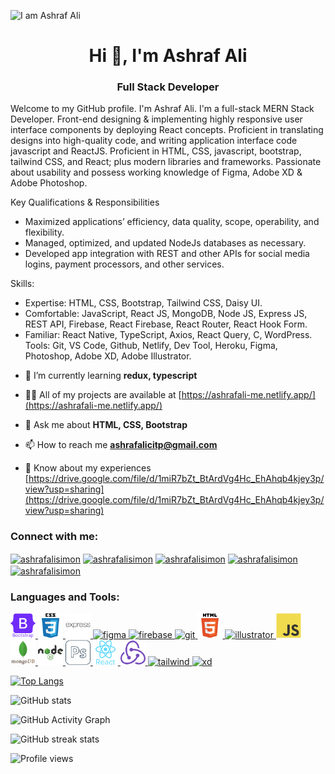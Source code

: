 ![I am Ashraf Ali](https://i.ibb.co/6cTnSmWT/40505.jpg)

<h1 align="center">Hi 👋, I'm Ashraf Ali</h1>
<h3 align="center">Full Stack Developer </h3>


Welcome to my GitHub profile. I'm Ashraf Ali. I'm a full-stack MERN Stack Developer. Front-end designing & implementing highly responsive user interface components by deploying React concepts. Proficient in translating designs into high-quality code, and writing application interface code javascript and ReactJS. Proficient in HTML, CSS, javascript, bootstrap, tailwind CSS, and React; plus modern libraries and frameworks. Passionate about usability and possess working knowledge of Figma,
Adobe XD & Adobe Photoshop. 

Key Qualifications & Responsibilities
- Maximized applications’ efficiency, data quality, scope, operability, and flexibility.
- Managed, optimized, and updated NodeJs databases as necessary.
- Developed app integration with REST and other APIs for social media logins, payment processors, and other services.

Skills: 
 * Expertise: HTML, CSS, Bootstrap, Tailwind CSS, Daisy UI.
 * Comfortable: JavaScript, React JS, MongoDB, Node JS, Express JS, REST API, Firebase, React Firebase, React Router, React Hook Form.
 * Familiar: React Native, TypeScript, Axios, React Query, C, WordPress.
 Tools: Git, VS Code, Github, Netlify, Dev Tool, Heroku, Figma, Photoshop, Adobe
XD, Adobe Illustrator.





- 🌱 I’m currently learning **redux, typescript**

- 👨‍💻 All of my projects are available at [https://ashrafali-me.netlify.app/](https://ashrafali-me.netlify.app/)

- 💬 Ask me about **HTML, CSS, Bootstrap**

- 📫 How to reach me **ashrafalicitp@gmail.com**

- 📄 Know about my experiences [https://drive.google.com/file/d/1miR7bZt_BtArdVg4Hc_EhAhqb4kjey3p/view?usp=sharing](https://drive.google.com/file/d/1miR7bZt_BtArdVg4Hc_EhAhqb4kjey3p/view?usp=sharing)

<h3 align="left">Connect with me:</h3>
<p align="left">
<a href="https://twitter.com/ashrafalisimon" target="blank"><img align="center" src="https://raw.githubusercontent.com/rahuldkjain/github-profile-readme-generator/master/src/images/icons/Social/twitter.svg" alt="ashrafalisimon" height="30" width="40" /></a>
<a href="https://linkedin.com/in/ashrafalisimon" target="blank"><img align="center" src="https://raw.githubusercontent.com/rahuldkjain/github-profile-readme-generator/master/src/images/icons/Social/linked-in-alt.svg" alt="ashrafalisimon" height="30" width="40" /></a>
<a href="https://fb.com/ashrafalisimon" target="blank"><img align="center" src="https://raw.githubusercontent.com/rahuldkjain/github-profile-readme-generator/master/src/images/icons/Social/facebook.svg" alt="ashrafalisimon" height="30" width="40" /></a>
<a href="https://instagram.com/ashrafalisimon" target="blank"><img align="center" src="https://raw.githubusercontent.com/rahuldkjain/github-profile-readme-generator/master/src/images/icons/Social/instagram.svg" alt="ashrafalisimon" height="30" width="40" /></a>
<a href="https://www.behance.net/ashrafalisimon" target="blank"><img align="center" src="https://raw.githubusercontent.com/rahuldkjain/github-profile-readme-generator/master/src/images/icons/Social/behance.svg" alt="ashrafalisimon" height="30" width="40" /></a>
</p>

<h3 align="left">Languages and Tools:</h3>
<p align="left"> <a href="https://getbootstrap.com" target="_blank" rel="noreferrer"> <img src="https://raw.githubusercontent.com/devicons/devicon/master/icons/bootstrap/bootstrap-plain-wordmark.svg" alt="bootstrap" width="40" height="40"/> </a> <a href="https://www.w3schools.com/css/" target="_blank" rel="noreferrer"> <img src="https://raw.githubusercontent.com/devicons/devicon/master/icons/css3/css3-original-wordmark.svg" alt="css3" width="40" height="40"/> </a> <a href="https://expressjs.com" target="_blank" rel="noreferrer"> <img src="https://raw.githubusercontent.com/devicons/devicon/master/icons/express/express-original-wordmark.svg" alt="express" width="40" height="40"/> </a> <a href="https://www.figma.com/" target="_blank" rel="noreferrer"> <img src="https://www.vectorlogo.zone/logos/figma/figma-icon.svg" alt="figma" width="40" height="40"/> </a> <a href="https://firebase.google.com/" target="_blank" rel="noreferrer"> <img src="https://www.vectorlogo.zone/logos/firebase/firebase-icon.svg" alt="firebase" width="40" height="40"/> </a> <a href="https://git-scm.com/" target="_blank" rel="noreferrer"> <img src="https://www.vectorlogo.zone/logos/git-scm/git-scm-icon.svg" alt="git" width="40" height="40"/> </a> <a href="https://www.w3.org/html/" target="_blank" rel="noreferrer"> <img src="https://raw.githubusercontent.com/devicons/devicon/master/icons/html5/html5-original-wordmark.svg" alt="html5" width="40" height="40"/> </a> <a href="https://www.adobe.com/in/products/illustrator.html" target="_blank" rel="noreferrer"> <img src="https://www.vectorlogo.zone/logos/adobe_illustrator/adobe_illustrator-icon.svg" alt="illustrator" width="40" height="40"/> </a> <a href="https://developer.mozilla.org/en-US/docs/Web/JavaScript" target="_blank" rel="noreferrer"> <img src="https://raw.githubusercontent.com/devicons/devicon/master/icons/javascript/javascript-original.svg" alt="javascript" width="40" height="40"/> </a> <a href="https://www.mongodb.com/" target="_blank" rel="noreferrer"> <img src="https://raw.githubusercontent.com/devicons/devicon/master/icons/mongodb/mongodb-original-wordmark.svg" alt="mongodb" width="40" height="40"/> </a> <a href="https://nodejs.org" target="_blank" rel="noreferrer"> <img src="https://raw.githubusercontent.com/devicons/devicon/master/icons/nodejs/nodejs-original-wordmark.svg" alt="nodejs" width="40" height="40"/> </a> <a href="https://www.photoshop.com/en" target="_blank" rel="noreferrer"> <img src="https://raw.githubusercontent.com/devicons/devicon/master/icons/photoshop/photoshop-line.svg" alt="photoshop" width="40" height="40"/> </a> <a href="https://reactjs.org/" target="_blank" rel="noreferrer"> <img src="https://raw.githubusercontent.com/devicons/devicon/master/icons/react/react-original-wordmark.svg" alt="react" width="40" height="40"/> </a> <a href="https://redux.js.org" target="_blank" rel="noreferrer"> <img src="https://raw.githubusercontent.com/devicons/devicon/master/icons/redux/redux-original.svg" alt="redux" width="40" height="40"/> </a> <a href="https://tailwindcss.com/" target="_blank" rel="noreferrer"> <img src="https://www.vectorlogo.zone/logos/tailwindcss/tailwindcss-icon.svg" alt="tailwind" width="40" height="40"/> </a> <a href="https://www.adobe.com/products/xd.html" target="_blank" rel="noreferrer"> <img src="https://cdn.worldvectorlogo.com/logos/adobe-xd.svg" alt="xd" width="40" height="40"/> </a> </p>
  
[![Top Langs](https://github-readme-stats.vercel.app/api/top-langs/?username=ashrafalisimon)](https://github.com/anuraghazra/github-readme-stats)

![GitHub stats](https://github-readme-stats.vercel.app/api?username=ashrafalisimon&show_icons=true&count_private=true)  

![GitHub Activity Graph](https://activity-graph.herokuapp.com/graph?username=ashrafalisimon)  

![GitHub streak stats](https://github-readme-streak-stats.herokuapp.com/?user=ashrafalisimon)  

![Profile views](https://gpvc.arturio.dev/ashrafalisimon)  
